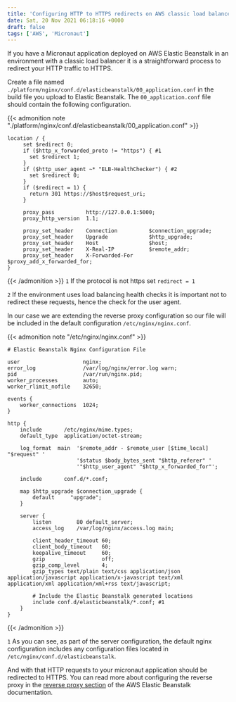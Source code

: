 ```yaml
---
title: 'Configuring HTTP to HTTPS redirects on AWS classic load balancer'
date: Sat, 20 Nov 2021 06:18:16 +0000
draft: false
tags: ['AWS', 'Micronaut']
---
```


If you have a Micronaut application deployed on AWS Elastic Beanstalk in an environment with a classic load balancer it is a straightforward process to redirect your HTTP traffic to HTTPS.

Create a file named `./platform/nginx/conf.d/elasticbeanstalk/00_application.conf` in the build file you upload to Elastic Beanstalk. The `00_application.conf` file should contain the following configuration.

{{< admonition note "./platform/nginx/conf.d/elasticbeanstalk/00_application.conf" >}}
```nginx {hl_lines=[3,6]}
location / {
     set $redirect 0;
     if ($http_x_forwarded_proto != "https") { #1
       set $redirect 1;
     }
     if ($http_user_agent ~* "ELB-HealthChecker") { #2
       set $redirect 0;
     }
     if ($redirect = 1) {
       return 301 https://$host$request_uri;
     }

     proxy_pass          http://127.0.0.1:5000;
     proxy_http_version  1.1;

     proxy_set_header    Connection          $connection_upgrade;
     proxy_set_header    Upgrade             $http_upgrade;
     proxy_set_header    Host                $host;
     proxy_set_header    X-Real-IP           $remote_addr;
     proxy_set_header    X-Forwarded-For     $proxy_add_x_forwarded_for;
}
```
{{< /admonition >}}
`1` If the protocol is not https set `redirect = 1`

`2` If the environment uses load balancing health checks it is important not to redirect these requests, hence the check for the user agent. 

In our case we are extending the reverse proxy configuration so our file will be included in the default configuration `/etc/nginx/nginx.conf`.

{{< admonition note "/etc/nginx/nginx.conf" >}}
```nginx
# Elastic Beanstalk Nginx Configuration File

user                    nginx;
error_log               /var/log/nginx/error.log warn;
pid                     /var/run/nginx.pid;
worker_processes        auto;
worker_rlimit_nofile    32650;

events {
    worker_connections  1024;
}

http {
    include       /etc/nginx/mime.types;
    default_type  application/octet-stream;

    log_format  main  '$remote_addr - $remote_user [$time_local] "$request" '
                      '$status $body_bytes_sent "$http_referer" '
                      '"$http_user_agent" "$http_x_forwarded_for"';

    include       conf.d/*.conf;

    map $http_upgrade $connection_upgrade {
        default     "upgrade";
    }

    server {
        listen        80 default_server;
        access_log    /var/log/nginx/access.log main;

        client_header_timeout 60;
        client_body_timeout   60;
        keepalive_timeout     60;
        gzip                  off;
        gzip_comp_level       4;
        gzip_types text/plain text/css application/json application/javascript application/x-javascript text/xml application/xml application/xml+rss text/javascript;

        # Include the Elastic Beanstalk generated locations
        include conf.d/elasticbeanstalk/*.conf; #1
    }
}
```
{{< /admonition >}}

`1` As you can see, as part of the server configuration, the default nginx configuration includes any configuration files located in `/etc/nginx/conf.d/elasticbeanstalk`.

And with that HTTP requests to your micronaut application should be redirected to HTTPS. You can read more about configuring the reverse proxy in the [reverse proxy section](https://docs.aws.amazon.com/elasticbeanstalk/latest/dg/java-se-nginx.html) of the AWS Elastic Beanstalk documentation.